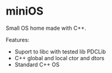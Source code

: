miniOS
======

Small OS home made with C++.

Features:
- Suport to libc with tested lib PDCLib
- C++ global and local ctor and dtors
- Standard C++ OS

